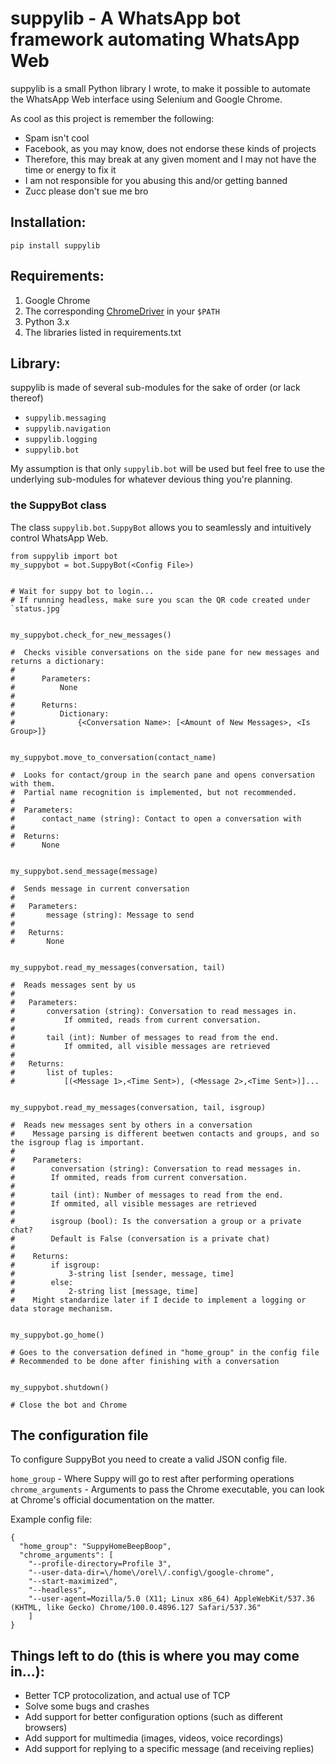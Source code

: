 # suppylib - A WhatsApp bot framework automating WhatsApp Web

suppylib is a small Python library I wrote, to make it possible to automate 
the WhatsApp Web interface using Selenium and Google Chrome.

As cool as this project is remember the following:
* Spam isn't cool
* Facebook, as you may know, does not endorse these kinds of projects
* Therefore, this may break at any given moment and I may not have the time or
energy to fix it
* I am not responsible for you abusing this and/or getting banned
* Zucc please don't sue me bro

## Installation:
```
pip install suppylib
```

## Requirements:
1. Google Chrome
2. The corresponding [ChromeDriver](https://chromedriver.chromium.org/downloads)
   in your `$PATH`
3. Python 3.x
4. The libraries listed in requirements.txt

## Library:
suppylib is made of several sub-modules for the sake of order (or lack thereof)
* `suppylib.messaging`
* `suppylib.navigation`
* `suppylib.logging`
* `suppylib.bot`

My assumption is that only `suppylib.bot` will be used but feel free to use the
underlying sub-modules for whatever devious thing you're planning.

### the SuppyBot class  
The class `suppylib.bot.SuppyBot` allows you to seamlessly and intuitively control
WhatsApp Web.

```
from suppylib import bot
my_suppybot = bot.SuppyBot(<Config File>)


# Wait for suppy bot to login...
# If running headless, make sure you scan the QR code created under `status.jpg`


my_suppybot.check_for_new_messages()

#  Checks visible conversations on the side pane for new messages and returns a dictionary:
#
#      Parameters:
#          None
#
#      Returns:
#          Dictionary:
#              {<Conversation Name>: [<Amount of New Messages>, <Is Group>]}


my_suppybot.move_to_conversation(contact_name)

#  Looks for contact/group in the search pane and opens conversation with them.
#  Partial name recognition is implemented, but not recommended.
#
#  Parameters:
#      contact_name (string): Contact to open a conversation with
#
#  Returns:
#      None


my_suppybot.send_message(message)

#  Sends message in current conversation
#
#   Parameters:
#       message (string): Message to send
#
#   Returns:
#       None


my_suppybot.read_my_messages(conversation, tail)

#  Reads messages sent by us
#
#   Parameters:
#       conversation (string): Conversation to read messages in.
#           If ommited, reads from current conversation.
#
#       tail (int): Number of messages to read from the end.
#           If ommited, all visible messages are retrieved
#
#   Returns:
#       list of tuples:
#           [(<Message 1>,<Time Sent>), (<Message 2>,<Time Sent>)]...


my_suppybot.read_my_messages(conversation, tail, isgroup)

#  Reads new messages sent by others in a conversation
#    Message parsing is different beetwen contacts and groups, and so the isgroup flag is important.
#
#    Parameters:
#        conversation (string): Conversation to read messages in.
#        If ommited, reads from current conversation.
#
#        tail (int): Number of messages to read from the end.
#        If ommited, all visible messages are retrieved
#
#        isgroup (bool): Is the conversation a group or a private chat?
#        Default is False (conversation is a private chat)
#
#    Returns:
#        if isgroup:
#            3-string list [sender, message, time]
#        else:
#            2-string list [message, time]
#    Might standardize later if I decide to implement a logging or data storage mechanism.


my_suppybot.go_home()

# Goes to the conversation defined in "home_group" in the config file
# Recommended to be done after finishing with a conversation


my_suppybot.shutdown()

# Close the bot and Chrome

```



## The configuration file
To configure SuppyBot you need to create a valid JSON config file.

`home_group` - Where Suppy will go to rest after performing operations  
`chrome_arguments` - Arguments to pass the Chrome executable, you can look at
Chrome's official documentation on the matter.

Example config file:
```
{
  "home_group": "SuppyHomeBeepBoop",
  "chrome_arguments": [
    "--profile-directory=Profile 3",
    "--user-data-dir=\/home\/orel\/.config\/google-chrome",
    "--start-maximized",
    "--headless",
    "--user-agent=Mozilla/5.0 (X11; Linux x86_64) AppleWebKit/537.36 (KHTML, like Gecko) Chrome/100.0.4896.127 Safari/537.36"
    ]
}
```

## Things left to do (this is where you may come in...):
* Better TCP protocolization, and actual use of TCP
* Solve some bugs and crashes
* Add support for better configuration options (such as different browsers)
* Add support for multimedia (images, videos, voice recordings)
* Add support for replying to a specific message (and receiving replies)
